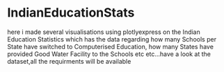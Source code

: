 # IndianEducationStats

here i made several visualisations using plotlyexpress on the Indian Education Statistics which has the data regarding how many Schools per State have switched to Computerised Education,
how many States have provided Good Water Facility to the Schools etc etc...have a look at the dataset,all the requirments will be available
